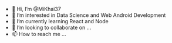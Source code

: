 - 👋 Hi, I’m @MiKhai37
- 👀 I’m interested in Data Science and Web Android Development
- 🌱 I’m currently learning React and Node
- 💞️ I’m looking to collaborate on ...
- 📫 How to reach me ...

<!---
MiKhai37/MiKhai37 is a ✨ special ✨ repository because its `README.md` (this file) appears on your GitHub profile.
You can click the Preview link to take a look at your changes.
--->
